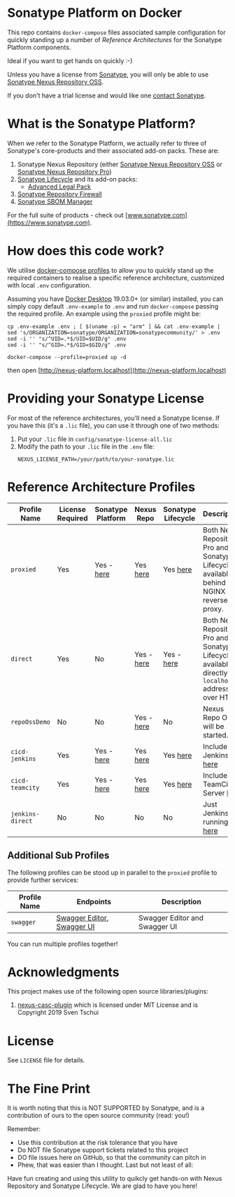 # Sonatype Platform on Docker

This repo contains `docker-compose` files associated sample configuration for quickly standing up a number of *Reference Architectures* for the Sonatype Platform components.

Ideal if you want to get hands on quickly :-)

Unless you have a license from [Sonatype](https://www.sonatype.com), you will only be able to use [Sonatype Nexus Repository OSS](https://www.sonatype.com/products/repository-oss).

If you don't have a trial license and would like one [contact Sonatype](https://www.sonatype.com).

# What is the Sonatype Platform?

When we refer to the Sonatype Platform, we actually refer to three of Sonatype's core-products and their associated add-on packs. These are:

1. Sonatype Nexus Repository (either [Sonatype Nexus Repository OSS](https://www.sonatype.com/products/repository-oss) or [Sonatype Nexus Repository Pro](https://www.sonatype.com/products/repository-pro))
2. [Sonatype Lifecycle](https://www.sonatype.com/products/open-source-security-dependency-management) and its add-on packs:
    - [Advanced Legal Pack](https://www.sonatype.com/products/advanced-legal-pack)
3. [Sonatype Repository Firewall](https://www.sonatype.com/products/sonatype-repository-firewall)
4. [Sonatype SBOM Manager](https://www.sonatype.com/products/sonatype-sbom-manager)

For the full suite of products - check out [www.sonatype.com](https://www.sonatype.com).

# How does this code work?

We utilise [docker-compose profiles](https://docs.docker.com/compose/profiles/) to allow you to quickly stand up the required containers to realise a specific reference architecture, customized with local `.env` configuration.

Assuming you have [Docker Desktop](https://www.docker.com/products/docker-desktop) 19.03.0+ (or similar) installed, you can simply copy default `.env-example` to `.env` and run `docker-compose` passing the required profile. An example using the `proxied` profile might be:

```
cp .env-example .env ; [ $(uname -p) = "arm" ] && cat .env-example | sed 's/ORGANIZATION=sonatype/ORGANIZATION=sonatypecommunity/' > .env
sed -i '' "s/^UID=.*$/UID=$UID/g" .env
sed -i '' "s/^GID=.*$/GID=$GID/g" .env

docker-compose --profile=proxied up -d
```

then open [http://nexus-platform.localhost](http://nexus-platform.localhost)

# Providing your Sonatype License

For most of the reference architectures, you'll need a Sonatype license. If you have this (it's a `.lic` file), you can use it through one of two methods:

1. Put your `.lic` file in `config/sonatype-license-all.lic`
2. Modify the path to your `.lic` file in the `.env` file:
    ```
    NEXUS_LICENSE_PATH=/your/path/to/your-sonatype.lic
    ```

# Reference Architecture Profiles

| Profile Name    | License Required | Sonatype Platform                             | Nexus Repo                               | Sonatype Lifecycle                     | Description                                                                                           |
| --------------- | ---------------- | --------------------------------------------- | ---------------------------------------- | -------------------------------------- | ----------------------------------------------------------------------------------------------------- |
| `proxied`       | Yes              | Yes - [here](http://nexus-platform.localhost) | Yes [here](http://repo.localhost/)       | Yes [here](http://iq.localhost/)       | Both Nexus Repository Pro and Sonatype Lifecycle available behind an NGINX reverse proxy.                |
| `direct`        | Yes              | No                                            | Yes - [here](http://repo.localhost:8081) | Yes - [here](http://iq.localhost:8070) | Both Nexus Repository Pro and Sonatype Lifecycle available directly via `localhost` addressed over HTTP. |
| `repoOssDemo`   | No               | No                                            | Yes - [here](http://repo.localhost:8081) | No                                     | Nexus Repo OSS will be started.                                                                       |
| `cicd-jenkins`  | Yes              | Yes - [here](http://nexus-platform.localhost) | Yes [here](http://repo.localhost/)       | Yes [here](http://iq.localhost/)       | Includes a Jenkins [here](http://nexus-platform/jenkins)                                              |
| `cicd-teamcity` | Yes              | Yes - [here](http://nexus-platform.localhost) | Yes [here](http://repo.localhost/)       | Yes [here](http://iq.localhost/)       | Includes a TeamCity Server [here](http://nexus-platform/teamcity)                                     |
| `jenkins-direct` | No | No | No | No | Just Jenkins running [here](http://localhost:8888/jenkins) |

## Additional Sub Profiles

The following profiles can be stood up in parallel to the `proxied` profile to provide further services:

| Profile Name  | Endpoints                                                                                                                  | Description                   |
| ------------- | -------------------------------------------------------------------------------------------------------------------------- | ----------------------------- |
| `swagger`     | [Swagger Editor](http://nexus-platform.localhost/swagger-editor), [Swagger UI](http://nexus-platform.localhost/swagger-ui) | Swagger Editor and Swagger UI |

You can run multiple profiles together!

# Acknowledgments
This project makes use of the following open source libraries/plugins:
1. [nexus-casc-plugin](https://github.com/asharapov/nexus-casc-plugin) which is licensed under MIT License and is Copyright 2019 Sven Tschui

# License
See `LICENSE` file for details.
 

# The Fine Print
It is worth noting that this is NOT SUPPORTED by Sonatype, and is a contribution of ours to the open source community (read: you!)

Remember:

- Use this contribution at the risk tolerance that you have
- Do NOT file Sonatype support tickets related to this project
- DO file issues here on GitHub, so that the community can pitch in
- Phew, that was easier than I thought. Last but not least of all:

Have fun creating and using this utility to quikcly get hands-on with Nexus Repository and Sonatype Lifecycle. We are glad to have you here!

